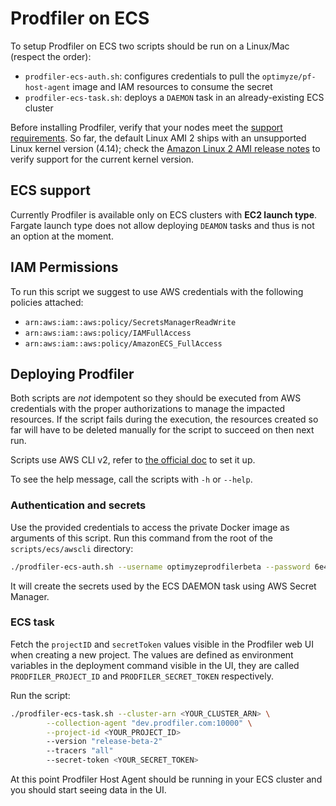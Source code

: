 # Prodfiler on ECS

To setup Prodfiler on ECS two scripts should be run on a Linux/Mac (respect the order):
* `prodfiler-ecs-auth.sh`: configures credentials to pull the `optimyze/pf-host-agent` image
and IAM resources to consume the secret
* `prodfiler-ecs-task.sh`: deploys a `DAEMON` task in an already-existing ECS cluster

Before installing Prodfiler, verify that your nodes meet the [support requirements](README.md#supported-platforms).
So far, the default Linux AMI 2 ships with an unsupported Linux kernel version (4.14); check the
[Amazon Linux 2 AMI release notes](https://aws.amazon.com/amazon-linux-2/release-notes/) to verify 
support for the current kernel version.  

## ECS support

Currently Prodfiler is available only on ECS clusters with **EC2 launch type**.
Fargate launch type does not allow deploying `DEAMON` tasks and thus is not an option at the moment.

## IAM Permissions

To run this script we suggest to use AWS credentials with the following policies attached:   

* `arn:aws:iam::aws:policy/SecretsManagerReadWrite`
* `arn:aws:iam::aws:policy/IAMFullAccess`
* `arn:aws:iam::aws:policy/AmazonECS_FullAccess`

## Deploying Prodfiler 

Both scripts are _not_ idempotent so they should be executed from AWS credentials 
with the proper authorizations to manage the impacted resources. If the script fails during the execution,
the resources created so far will have to be deleted manually for the script to succeed on then next run.

Scripts use AWS CLI v2, refer to [the official doc](https://docs.aws.amazon.com/cli/latest/userguide/install-cliv2.html)
to set it up. 

To see the help message, call the scripts with `-h` or `--help`.

### Authentication and secrets

Use the provided credentials to access the private Docker image as arguments of this script.
Run this command from the root of the `scripts/ecs/awscli` directory:

```bash
./prodfiler-ecs-auth.sh --username optimyzeprodfilerbeta --password 6e40c039-2639-4790-993d-1dd58ce74053
```

It will create the secrets used by the ECS DAEMON task using AWS Secret Manager.

### ECS task

Fetch the `projectID` and `secretToken` values visible in the Prodfiler web UI
when creating a new project.
The values are defined as environment variables in the deployment command visible in the UI,
they are called `PRODFILER_PROJECT_ID` and `PRODFILER_SECRET_TOKEN` respectively.

Run the script:

```bash
./prodfiler-ecs-task.sh --cluster-arn <YOUR_CLUSTER_ARN> \
        --collection-agent "dev.prodfiler.com:10000" \
        --project-id <YOUR_PROJECT_ID>
        --version "release-beta-2"
        --tracers "all"
        --secret-token <YOUR_SECRET_TOKEN>
```
At this point Prodfiler Host Agent should be running in your ECS cluster and you should start seeing data in the UI.
